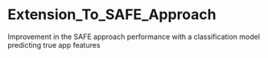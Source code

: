 # Extension_To_SAFE_Approach
Improvement in the SAFE approach performance with a classification model predicting true app features

